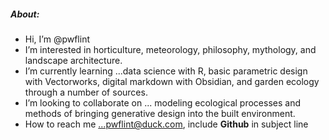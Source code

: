##### About:
- Hi, I’m @pwflint
- I’m interested in horticulture, meteorology, 
philosophy, mythology, and landscape architecture. 
- I’m currently learning ...data science with R, basic parametric design with Vectorworks, digital 
markdown with Obsidian, and garden ecology through a number of sources. 
- I’m looking to collaborate on ... modeling ecological processes and methods of bringing generative design into the built environment. 
- How to reach me ...pwflint@duck.com, include **Github** in subject line

<!---
pwflint/pwflint is a ✨ special ✨ repository because its `README.md` (this file) appears on your GitHub profile.
You can click the Preview link to take a look at your changes.
--->
